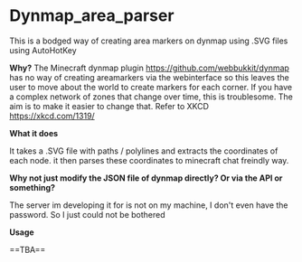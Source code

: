 # Dynmap_area_parser
This is a bodged way of creating area markers on dynmap using .SVG files using AutoHotKey

**Why?**
The Minecraft dynmap plugin https://github.com/webbukkit/dynmap 
has no way of creating areamarkers via the webinterface so this leaves the user to move about the world to create markers for each corner.
If you have a complex network of zones that change over time, this is troublesome. The aim is to make it easier to change that.
Refer to XKCD https://xkcd.com/1319/

**What it does**

It takes a .SVG file with paths / polylines and extracts the coordinates of each node.
it then parses these coordinates to minecraft chat freindly way.

**Why not just modify the JSON file of dynmap directly? Or via the API or something?**

The server im developing it for is not on my machine, I don't even have the password.
So I just could not be bothered


**Usage**

==TBA==
